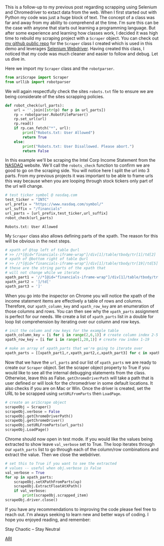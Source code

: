 
This is a follow-up to my previous post regarding scrapping using Selenium and Chromedriver to extact data from the web. When I first started out with Python my code was just a huge block of text. The concept of a class was far and away from my ability to comprehend at the time. I'm sure this can be the case with anyone that starts out learning a programming language. But after some experience and learning how classes work, I decided it was high time to rebuild my scraping project with a `Scraper` object. You can check out [my github public repo](https://github.com/virrey/sandbox_public/) for the `Scraper` class I created which is used in this demo and leverages [Selenium Webdriver](https://www.seleniumhq.org/projects/webdriver/). Having created this class, I noticed that my code was much cleaner and easier to follow and debug. Let us dive in.

Here we import my `Scraper` class and the `robotparser`.


```python
from ariScrape import Scraper
from urllib import robotparser 
```

We will again respectfully check the sites `robots.txt` file to ensure we are being considerate of the sites scrapping policies.


```python
def robot_check(url_parts):
    url = ''.join([str(p) for p in url_parts])
    rp = robotparser.RobotFileParser()
    rp.set_url(url)
    rp.read()
    if rp.can_fetch("*", url):
        print("Robots.txt: User Allowed")
        return True
    else:
        print("Robots.txt: User Disallowed. Please abort.")
        return False
```

In this example we'll be scraping the Intel Corp Income Statement from the [NASDAQ](www.nasdaq.com/symbol/INTC) website. We'll call the `robots_check` function to confirm we are good to go on the scraping side. You will notice here I split the url into 3 parts. From my previous projects it was important to be able to frame urls this way because when you are looping through stock tickers only part of the url will change.


```python
# test ticker symbol @ nasdaq.com
test_ticker = "INTC"
url_prefix = "https://www.nasdaq.com/symbol/"
url_suffix = "/financials"
url_parts = [url_prefix,test_ticker,url_suffix]
robot_check(url_parts)
```

    Robots.txt: User Allowed


My `Scraper` class also allows defining parts of the xpath. The reason for this will be obvious in the next steps.


```python
# xpath of @top left of table @url
# >> //*[@id="financials-iframe-wrap"]/div[1]/table/tbody/tr[1]/td[2]
# xpath of @bottom right of table @url
# >> //*[@id="financials-iframe-wrap"]/div[1]/table/tbody/tr[19]/td[5]
# these are the string parts of the xpath that
# will not change while we iterate
xpath_part1 = '//*[@id="financials-iframe-wrap"]/div[1]/table/tbody/tr['
xpath_part2 = ']/td['
xpath_part3 = ']'
```

When you go into the inspector on Chrome you will notice the xpath of the income statement items are effectively a table of rows and columns. Therefore, our `xpath_column_key` and `xpath_row_key` are an enumeration of those columns and rows. You can then see why the `xpath_parts` assignment is perfect for our needs. We create a list of `xpath_parts` list in a double for loop list comprehension by iterating over our column and row keys.


```python
# init the column and row keys for the example table
xpath_column_key = [i for i in range(2,6,1)] # create column index 2-5
xpath_row_key = [i for i in range(1,20,1)] # create row index 1-19

# make an array of xpath_parts that we're going to iterate over
xpath_parts = [[xpath_part1,r,xpath_part2,c,xpath_part3] for c in xpath_column_key for r in xpath_row_key]
```

Now that we have the `url_parts` and our list of `xpath_parts` we are ready to create our `Scraper` object. Set the scraper object property to True if you would like to see all the internal debugging statements from the class. Otherwise, leave this as False. `getChromeDriverPath` will take a path that is user defined or will look for the chromedriver in some default locations. It also checks if you are on Mac or Win. Once the driver is created, set the URL to be scrapped using `setURLFromParts` then `LoadPage`.


```python
# create an ariScrape object
scrapeObj = Scraper()
scrapeObj.verbose = False
scrapeObj.getChromeDriverPath()
scrapeObj.getChromeDriver()
scrapeObj.setURLFromParts(url_parts)
scrapeObj.LoadPage()
```

Chrome should now open in test mode. If you would like the values being extracted to show leave `val_verbose` set to True. The loop iterates through our `xpath_parts` list to go through each of the column/row combinations and extract the value. Then we close the webdriver.


```python
# set this to True if you want to see the extracted
# values -- useful when obj.verbose is False
val_verbose = True
for xp in xpath_parts:
    scrapeObj.setXPathFromParts(xp)
    scrapeObj.ExtractFloatAtXPath()
    if val_verbose:
        print(scrapeObj.scrapped_item)
scrapeObj.driver.close()
```

If you have any recommendations to improving the code please feel free to reach out. I'm always seeking to learn new and better ways of coding. I hope you enjoyed reading, and remember:

Stay Chaotic – Stay Neutral

[ARI](mailto:ari.virrey@gmail.com)
